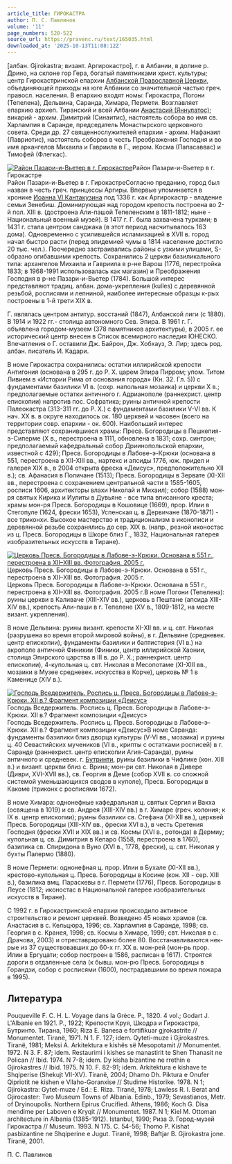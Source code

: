 ```yaml
---
article_title: ГИРОКАСТРА
author: П. С. Павлинов
volume: '11'
page_numbers: 520-522
source_url: https://pravenc.ru/text/165035.html
downloaded_at: '2025-10-13T11:08:12Z'
---
```


[албан. Gjirokastra; визант. Аргирокастро], г. в Албании, в долине р. Дрино, на склоне гор Гера, богатый памятниками христ. культуры; центр Гирокастринской епархии [Албанской Православной Церкви](<https://pravenc.ru/text/АЛБАНСКАЯ ПРАВОСЛАВНАЯ ЦЕРКОВЬ.html>), объединяющей приходы на юге Албании со значительной частью греч. правосл. населения. В епархию входят номы: Гирокастра, Погони (Тепелена), Дельвина, Саранда, Химара, Пермети. Возглавляет епархию архиеп. Тиранский и всей Албании [Анастасий (Яннулатос)](<https://pravenc.ru/text/Анастасий (Яннулатос).html>); викарий - архим. Димитрий (Синаитис), настоятель собора во имя св. Харлампия в Саранде, председатель Монастырского церковного совета. Среди др. 27 священнослужителей епархии - архим. Нафанаил (Лавриотис), настоятель соборов в честь Преображения Господня и во имя архангелов Михаила и Гавриила в Г., иером. Косма (Папасаввас) и Тимофей (Флегкас).

[![Район Пазари-и-Вьетер в г. Гирокастре](https://pravenc.ru/data/254/468/1234/i200.jpg "Кликните для увеличения картинки")](https://pravenc.ru/data/254/468/1234/i400.jpg)Район Пазари-и-Вьетер в г. Гирокастре  
Район Пазари-и-Вьетер в г. ГирокастреСогласно преданию, город был назван в честь греч. принцессы Аргиры. Впервые упоминается в хронике [Иоанна VI Кантакузина](<https://pravenc.ru/text/Иоанна VI Кантакузина.html>) под 1336 г. как Аргирокастр - владение семьи Зенебиш. Доминирующая над городом крепость построена во 2-й пол. XIII в. (достроена Али-пашой Тепеленским в 1811-1812; ныне - Национальный военный музей). В 1417 г. Г. была захвачена турками; в 1431 г. стала центром санджака (в этот период насчитывалось 163 дома). Одновременно с усилившейся исламизацией в XVII в. город начал быстро расти (перед эпидемией чумы в 1814 население достигло 20 тыс. чел.). Поочередно застраивались районы с узкими улицами, S-образно огибавшими крепость. Сохранились 2 церкви базиликального типа: архангелов Михаила и Гавриила в р-не Варош (1776, перестройка 1833; в 1968-1991 использовалась как магазин) и Преображения Господня в р-не Пазари-и-Вьетер (1784). Большой интерес представляют традиц. албан. дома-укрепления (kulles) с деревянной резьбой, росписями и лепниной, наиболее интересные образцы к-рых построены в 1-й трети XIX в.

Г. являлась центром антитур. восстаний (1847), Албанской лиги (с 1880). В 1914 и 1922 гг.- столица автономного Сев. Эпира. В 1961 г. Г. объявлена городом-музеем (378 памятников архитектуры), в 2005 г. ее исторический центр внесен в Список всемирного наследия ЮНЕСКО. Впечатления о Г. оставили Дж. Байрон, Дж. Хобхауз, Э. Лир; здесь род. албан. писатель И. Кадари.

В номе Гирокастра сохранились: остатки иллирийской крепости Антигония (основана в 295 г. до Р. Х. царем Эпира Пирром; упом. Титом Ливием в «Истории Рима от основания города» (Кн. 32. Гл. 5)) с фундаментами базилики VI в. (сохр. напольная мозаика) и церкви X в.; предполагаемые остатки античного г. Адрианополе (раннехрист. центр епископии) напротив пос. Софратика; руины античной крепости Палеокастра (313-311 гг. до Р. Х.) с фундаментами базилики V-VI вв. К нач. ХХ в. в округе находилось ок. 180 церквей и часовен (всего на территории совр. епархии - ок. 600). Наибольший интерес представляют сохранившиеся храмы: Пресв. Богородицы в Пешкепия-э-Сиперме (X в., перестроена в 1111, обновлена в 1831; сохр. синтрон; предполагаемый кафедральный собор Дриинопольской епархии, известной с 429); Пресв. Богородицы в Лабове-э-Крюки (основана в 551, перестроена в XII-XIII вв., нартекс и апсиды 1776, юж. придел и галерея XIX в., в 2004 открыта фреска «Деисус», предположительно XII в.); св. Афанасия в Поличане (1513); Пресв. Богородицы в Зервате (XI-XII вв., перестроена с сохранением центральной части в 1585-1605, росписи 1606, архитекторы влахи Николай и Михаил); собор (1588) мон-ря святых Кирика и Иулиты в Дувьяне - все типа вписанного креста; храмы мон-ря Пресв. Богородицы в Кошовице (1669), прор. Илии в Стегопуле (1624, фрески 1653), Успенская ц. в Дервичане (1870-1871) - все триконхи. Высокое мастерство и традиционализм в иконописи и деревянной резьбе сохранялись до сер. XIX в. (напр., резной иконостас из ц. Пресв. Богородицы в Шкоре близ Г., 1832, Национальная галерея изобразительных искусств в Тиране).

[![Церковь Пресв. Богородицы в Лабове-э-Крюки. Основана в 551 г., перестроена в XII–XIII вв. Фотография. 2005 г.](https://pravenc.ru/data/283/468/1234/i200.jpg "Кликните для увеличения картинки")](https://pravenc.ru/data/283/468/1234/i400.jpg)Церковь Пресв. Богородицы в Лабове-э-Крюки. Основана в 551 г., перестроена в XII–XIII вв. Фотография. 2005 г.  
Церковь Пресв. Богородицы в Лабове-э-Крюки. Основана в 551 г., перестроена в XII–XIII вв. Фотография. 2005 г.В номе Погони (Тепелена): руины церкви в Каливаче (XIII-XIV вв.), церковь в Пештане (апсида XIII-XIV вв.), крепость Али-паши в г. Тепелене (XV в., 1809-1812, на месте визант. укрепления).

В номе Дельвина: руины визант. крепости XI-XII вв. и ц. свт. Николая (разрушена во время второй мировой войны), в г. Дельвине (средневек. центр епископии), фундаменты базилики и баптистерия (VI в.) на акрополе античной Финикии (Финики, центр иллирийской Хаонии, столица Эпирского царства в III в. до Р. Х.; раннехрист. центр епископии), 4-купольная ц. свт. Николая в Месопотаме (XI-XIII вв., мозаики в Музее средневек. искусства в Корче), церковь № 1 в Каменице (XIV в.).

[![Господь Вседержитель. Роспись ц. Пресв. Богородицы в Лабове-э-Крюки. XII в.? Фрагмент композиции «Деисус»](https://pravenc.ru/data/226/468/1234/i200.jpg "Кликните для увеличения картинки")](https://pravenc.ru/data/226/468/1234/i400.jpg)Господь Вседержитель. Роспись ц. Пресв. Богородицы в Лабове-э-Крюки. XII в.? Фрагмент композиции «Деисус»  
Господь Вседержитель. Роспись ц. Пресв. Богородицы в Лабове-э-Крюки. XII в.? Фрагмент композиции «Деисус»В номе Саранда: фундаменты базилики близ дворца культуры (V-VI вв., мозаика) и руины ц. 40 Севастийских мучеников (VI в., крипты с остатками росписей) в г. Саранде (раннехрист. центр епископии Агия-Саранда), руины античного и средневек. г. [Бутринти](https://pravenc.ru/text/Бутринти.html), руины базилики в Чифлике (кон. XIII в.) и визант. церкви близ с. Врина; мон-ри свт. Николая в Дивере (Диври, XVI-XVII вв.), св. Георгия в Деме (собор XVII в. со сложной системой уменьшающихся сводов в куполе), Пресв. Богородицы в Какоме (триконх с росписями 1672).

В номе Химара: однонефные кафедральная ц. святых Сергия и Вакха (освящена в 1019) и св. Андрея (XIII-XIV вв.) в г. Химаре (греч. колония; к IX в. центр епископии); руины базилики св. Стефана (XI-XII вв.), церквей Пресв. Богородицы (XIII-XIV вв., фрески XVI в.), в честь Сретения Господня (фрески XVII и XIX вв.) и св. Коcмы (XVI в., ротонда) в Дермиу; купольная ц. св. Димитрия в Кепаро (1558, перестроена в 1760), базилика св. Спиридона в Вуно (XVI в., 1778, фрески), ц. свт. Николая у бухты Палермо (1880).

В номе Пермети: однонефная ц. прор. Илии в Бухале (XI-XII вв.), крестово-купольная ц. Пресв. Богородицы в Косине (кон. XII - сер. XIII в.), базилика вмц. Параскевы в г. Пермети (1776), Пресв. Богородицы в Леусе (1812; иконостас в Национальной галерее изобразительных искусств в Тиране).

С 1992 г. в Гирокастринской епархии происходило активное строительство и ремонт церквей. Возведено 45 новых храмов (св. Анастасия в с. Кельцюра, 1996; св. Харлампия в Саранде, 1998; св. Георгия в с. Кранея, 1998; св. Космы в Химаре, 1999; свт. Николая в с. Драчова, 2003) и отреставрировано более 80. Восстанавливаются нек-рые из 37 существовавших до 60-х гг. XX в. мон-рей (мон-рь прор. Илии в Ергуцати; собор построен в 1586, расписан в 1617). Строятся дороги в отдаленные села (к бывш. мон-рю Пресв. Богородицы в Горандзи, собор с росписями (1600), пострадавшими во время пожара в 1995).

## Литература

Pouqueville F. C. H. L. Voyage dans la Grèce. P., 1820. 4 vol.; Godart J. L'Albanie en 1921. P., 1922; Крепости Круя, Шкодра и Гирокастра, Бутринто. Тирана, 1960; Riza E. Banesa e fortifikuar gjrokastrite // Monumentet. Tiranë, 1971. N 1. F. 127; idem. Qyteti-muze i Gjirokastres. Tiranë, 1981; Meksi A. Arkitektura e kishës së Mesopotamit // Monumentet. 1972. N 3. F. 87; idem. Restaurimi i kishes se manastirit te Shen Thanasit ne Polican // Ibid. 1974. N 7-8; idem. Dy kisha bizantine ne rrethin e Gjirokastres // Ibid. 1975. N 10. F. 82-91; idem. Arkitektura e kishave te Shqiperise (Shekujt VII-XV). Tiranë, 2004; Dhamo Dh. Piktura e Onufer Qipriotit ne kishen e Vllaho-Goranxise // Studime Historike. 1978. N 1; Gjirokastra: Gytet-muze / Ed.: E. Riza. Tiranë, 1978; Lawless R. I. Berat and Gjirocaster: Two Museum Towns of Albania. Edinb., 1979; Sevastianos, Metr. of Dryinoupolis. Northern Epirus Crucified. Athens, 1986; Koch G. Disa mendime per Laboven e Kryqit // Monumentet. 1987. N 1; Kiel M. Ottoman architecture in Albania (1385-1912). Istanbul, 1990; Риза Э. Город-музей Гирокастра // Museum. 1993. N 175. C. 54-56; Thomo P. Kishat pasbizantine ne Shqiperine e Jugut. Tiranë, 1998; Baftjar B. Gjirokastra jone. Tiranë, 2001.

П. С. Павлинов
